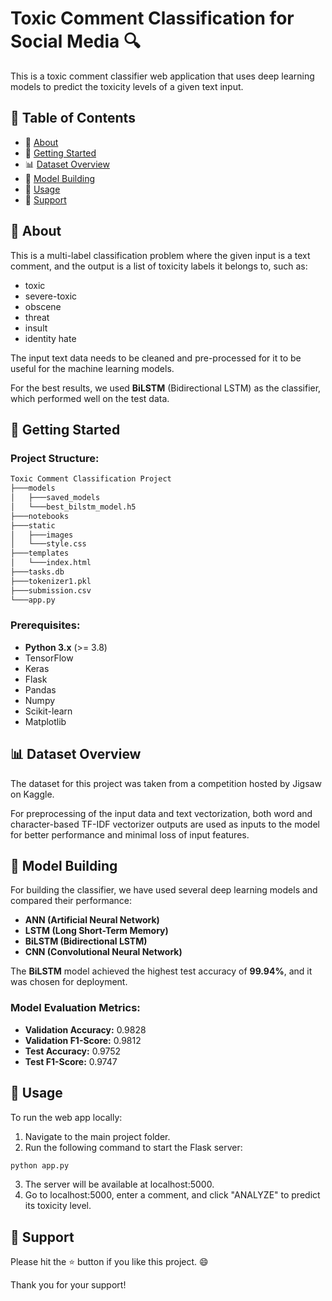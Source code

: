 # Toxic Comment Classification for Social Media 🔍

This is a toxic comment classifier web application that uses deep learning models to predict the toxicity levels of a given text input.

## 📝 Table of Contents
- 🧐 [About](#about)
- 🎯 [Getting Started](#getting-started)
- 📊 [Dataset Overview](#dataset-overview)
- 🧠 [Model Building](#model-building)
- 🎈 [Usage](#usage)
- 🌟 [Support](#support)

## 🧐 About
This is a multi-label classification problem where the given input is a text comment, and the output is a list of toxicity labels it belongs to, such as:

- toxic
- severe-toxic
- obscene
- threat
- insult
- identity hate

The input text data needs to be cleaned and pre-processed for it to be useful for the machine learning models.

For the best results, we used **BiLSTM** (Bidirectional LSTM) as the classifier, which performed well on the test data.

## 🎯 Getting Started
### Project Structure:

```bash
Toxic Comment Classification Project
├───models
│   ├───saved_models
│   └───best_bilstm_model.h5
├───notebooks
├───static
│   ├───images
│   └───style.css
├───templates
│   └───index.html
├───tasks.db
├───tokenizer1.pkl
├───submission.csv
└───app.py

```

### Prerequisites:
- **Python 3.x** (>= 3.8)
- TensorFlow
- Keras
- Flask
- Pandas
- Numpy
- Scikit-learn
- Matplotlib

## 📊 Dataset Overview
The dataset for this project was taken from a competition hosted by Jigsaw on Kaggle.

For preprocessing of the input data and text vectorization, both word and character-based TF-IDF vectorizer outputs are used as inputs to the model for better performance and minimal loss of input features.

## 🧠 Model Building
For building the classifier, we have used several deep learning models and compared their performance:

- **ANN (Artificial Neural Network)**
- **LSTM (Long Short-Term Memory)**
- **BiLSTM (Bidirectional LSTM)**
- **CNN (Convolutional Neural Network)**

The **BiLSTM** model achieved the highest test accuracy of **99.94%**, and it was chosen for deployment.

### Model Evaluation Metrics:
- **Validation Accuracy:** 0.9828
- **Validation F1-Score:** 0.9812
- **Test Accuracy:** 0.9752
- **Test F1-Score:** 0.9747

## 🎈 Usage
To run the web app locally:

1. Navigate to the main project folder.
2. Run the following command to start the Flask server:

```bash
python app.py
```
3. The server will be available at localhost:5000.
4. Go to localhost:5000, enter a comment, and click "ANALYZE" to predict its toxicity level.

## 🌟 Support
Please hit the ⭐ button if you like this project. 😄

Thank you for your support!


